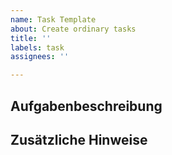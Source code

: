 ```yaml
---
name: Task Template
about: Create ordinary tasks
title: ''
labels: task
assignees: ''

---
```


## Aufgabenbeschreibung
<!-- Hier einfügen -->

## Zusätzliche Hinweise
<!-- Hier einfügen -->
